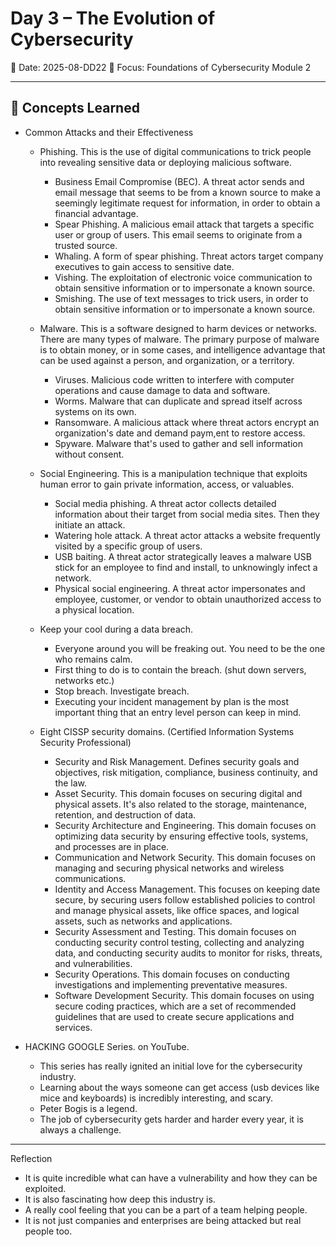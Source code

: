 # Day 3 – The Evolution of Cybersecurity
📅 Date: 2025-08-DD22
🎯 Focus: Foundations of Cybersecurity Module 2

---

## 📘 Concepts Learned
- Common Attacks and their Effectiveness
  - Phishing. This is the use of digital communications to trick people into revealing sensitive data or deploying malicious software.
    - Business Email Compromise (BEC). A threat actor sends and email message that seems to be from a known source to make a seemingly legitimate request for information, in order to obtain a financial advantage.
    - Spear Phishing. A malicious email attack that targets a specific user or group of users. This email seems to originate from a trusted source.
    - Whaling. A form of spear phishing. Threat actors target company executives to gain access to sensitive date.
    - Vishing. The exploitation of electronic voice communication to obtain sensitive information or to impersonate a known source.
    - Smishing. The use of text messages to trick users, in order to obtain sensitive information or to impersonate a known source.

  - Malware. This is a software designed to harm devices or networks. There are many types of malware. The primary purpose of malware is to obtain money, or in some cases, and intelligence advantage that can be used against a person, and organization, or a territory.
    - Viruses. Malicious code written to interfere with computer operations and cause damage to data and software.
    - Worms. Malware that can duplicate and spread itself across systems on its own.
    - Ransomware. A malicious attack where threat actors encrypt an organization's date and demand paym,ent to restore access.
    - Spyware. Malware that's used to gather and sell information without consent.

  - Social Engineering. This is a manipulation technique that exploits human error to gain private information, access, or valuables.
    - Social media phishing. A threat actor collects detailed information about their target from social media sites. Then they initiate an attack.
    - Watering hole attack. A threat actor attacks a website frequently visited by a specific group of users.
    - USB baiting. A threat actor strategically leaves a malware USB stick for an employee to find and install, to unknowingly infect a network.
    - Physical social engineering. A threat actor impersonates and employee, customer, or vendor to obtain unauthorized access to a physical location.

  - Keep your cool during a data breach.
    - Everyone around you will be freaking out. You need to be the one who remains calm.
    - First thing to do is to contain the breach. (shut down servers, networks etc.)
    - Stop breach. Investigate breach.
    - Executing your incident management by plan is the most important thing that an entry level person can keep in mind.

  - Eight CISSP security domains. (Certified Information Systems Security Professional)
    - Security and Risk Management. Defines security goals and objectives, risk mitigation, compliance, business continuity, and the law.
    - Asset Security. This domain focuses on securing digital and physical assets. It's also related to the storage, maintenance, retention, and destruction of data.
    - Security Architecture and Engineering. This domain focuses on optimizing data security by ensuring effective tools, systems, and processes are in place.
    - Communication and Network Security. This domain focuses on managing and securing physical networks and wireless communications.
    - Identity and Access Management. This focuses on keeping date secure, by securing users follow established policies to control and manage physical assets, like office spaces, and logical assets, such as networks and applications.
    - Security Assessment and Testing. This domain focuses on conducting security control testing, collecting and analyzing data, and conducting security audits to monitor for risks, threats, and vulnerabilities.
    - Security Operations. This domain focuses on conducting investigations and implementing preventative measures.
    - Software Development Security. This domain focuses on using secure coding practices, which are a set of recommended guidelines that are used to create secure applications and services.

- HACKING GOOGLE Series. on YouTube.
  - This series has really ignited an initial love for the cybersecurity industry.
  - Learning about the ways someone can get access (usb devices like mice and keyboards) is incredibly interesting, and scary.
  - Peter Bogis is a legend.
  - The job of cybersecurity gets harder and harder every year, it is always a challenge.


---

Reflection

- It is quite incredible what can have a vulnerability and how they can be exploited.
- It is also fascinating how deep this industry is.
- A really cool feeling that you can be a part of a team helping people.
- It is not just companies and enterprises are being attacked but real people too.
